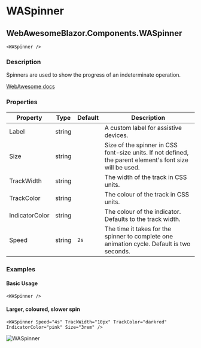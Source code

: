﻿# WASpinner
## WebAwesomeBlazor.Components.WASpinner

```HTML+Razor
<WASpinner />
```

### Description
Spinners are used to show the progress of an indeterminate operation.

[WebAwesome docs](https://webawesome.com/docs/components/spinner/)

### Properties
| Property | Type   | Default | Description                              |
|----------|--------|---------|------------------------------------------|
| Label | string |  | A custom label for assistive devices. |
| Size | string |  |  Size of the spinner in CSS font-size units. If not defined, the parent element's font size will be used. |
| TrackWidth | string |  | The width of the track  in CSS units. |
| TrackColor | string |  | The colour of the track  in CSS units. |
| IndicatorColor | string |  | The colour of the indicator. Defaults to the track width. |
| Speed | string | `2s` | The time it takes for the spinner to complete one animation cycle. Default is two seconds. |

### Examples

#### Basic Usage
```HTML+Razor
<WASpinner />
```

#### Larger, coloured, slower spin
```HTML+Razor
<WASpinner Speed="4s" TrackWidth="10px" TrackColor="darkred" IndicatorColor="pink" Size="3rem" />
```

![WASpinner](https://github.com/user-attachments/assets/b02186d2-2e67-4f44-a063-fe30489cecff)